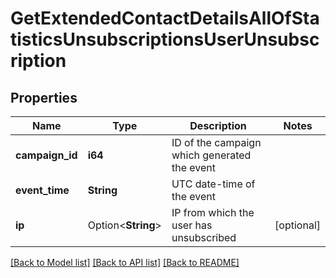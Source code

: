 # GetExtendedContactDetailsAllOfStatisticsUnsubscriptionsUserUnsubscription

## Properties

Name | Type | Description | Notes
------------ | ------------- | ------------- | -------------
**campaign_id** | **i64** | ID of the campaign which generated the event | 
**event_time** | **String** | UTC date-time of the event | 
**ip** | Option<**String**> | IP from which the user has unsubscribed | [optional]

[[Back to Model list]](../README.md#documentation-for-models) [[Back to API list]](../README.md#documentation-for-api-endpoints) [[Back to README]](../README.md)


